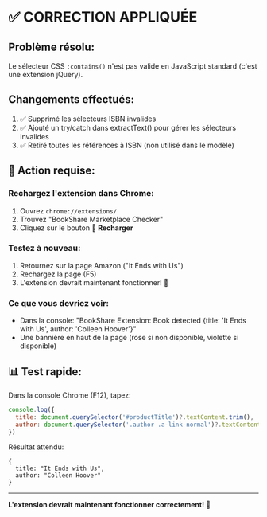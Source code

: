 # ✅ CORRECTION APPLIQUÉE

## Problème résolu:
Le sélecteur CSS `:contains()` n'est pas valide en JavaScript standard (c'est une extension jQuery).

## Changements effectués:
1. ✅ Supprimé les sélecteurs ISBN invalides
2. ✅ Ajouté un try/catch dans extractText() pour gérer les sélecteurs invalides
3. ✅ Retiré toutes les références à ISBN (non utilisé dans le modèle)

## 🔄 Action requise:

### Rechargez l'extension dans Chrome:
1. Ouvrez `chrome://extensions/`
2. Trouvez "BookShare Marketplace Checker"
3. Cliquez sur le bouton **🔄 Recharger**

### Testez à nouveau:
1. Retournez sur la page Amazon ("It Ends with Us")
2. Rechargez la page (F5)
3. L'extension devrait maintenant fonctionner! 🎉

### Ce que vous devriez voir:
- Dans la console: "BookShare Extension: Book detected {title: 'It Ends with Us', author: 'Colleen Hoover'}"
- Une bannière en haut de la page (rose si non disponible, violette si disponible)

## 📊 Test rapide:
Dans la console Chrome (F12), tapez:
```javascript
console.log({
  title: document.querySelector('#productTitle')?.textContent.trim(),
  author: document.querySelector('.author .a-link-normal')?.textContent.trim()
})
```

Résultat attendu:
```
{
  title: "It Ends with Us",
  author: "Colleen Hoover"
}
```

---

**L'extension devrait maintenant fonctionner correctement! 🚀**
